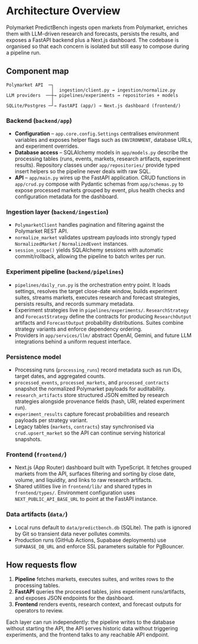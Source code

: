 # Architecture Overview

Polymarket PredictBench ingests open markets from Polymarket, enriches them
with LLM-driven research and forecasts, persists the results, and exposes a
FastAPI backend plus a Next.js dashboard. The codebase is organised so that
each concern is isolated but still easy to compose during a pipeline run.

## Component map

```
Polymarket API  ─┐
                 │  ingestion/client.py → ingestion/normalize.py
LLM providers  ──┼→ pipelines/experiments → repositories + models
                 │
SQLite/Postgres ─┘→ FastAPI (app/) → Next.js dashboard (frontend/)
```

### Backend (`backend/app`)
- **Configuration** – `app.core.config.Settings` centralises environment
  variables and exposes helper flags such as `ENVIRONMENT`, database URLs, and
  experiment overrides.
- **Database access** – SQLAlchemy models in `app/models.py` describe the
  processing tables (runs, events, markets, research artifacts, experiment
  results). Repository classes under `app/repositories/` provide typed insert
  helpers so the pipeline never deals with raw SQL.
- **API** – `app/main.py` wires up the FastAPI application. CRUD functions in
  `app/crud.py` compose with Pydantic schemas from `app/schemas.py` to expose
  processed markets grouped by event, plus health checks and configuration
  metadata for the dashboard.

### Ingestion layer (`backend/ingestion`)
- `PolymarketClient` handles pagination and filtering against the Polymarket
  REST API.
- `normalize_market` validates upstream payloads into strongly typed
  `NormalizedMarket` / `NormalizedEvent` instances.
- `session_scope()` yields SQLAlchemy sessions with automatic commit/rollback,
  allowing the pipeline to batch writes per run.

### Experiment pipeline (`backend/pipelines`)
- `pipelines/daily_run.py` is the orchestration entry point. It loads settings,
  resolves the target close-date window, builds experiment suites, streams
  markets, executes research and forecast strategies, persists results, and
  records summary metadata.
- Experiment strategies live in `pipelines/experiments/`. `ResearchStrategy`
  and `ForecastStrategy` define the contracts for producing `ResearchOutput`
  artifacts and `ForecastOutput` probability distributions. Suites combine
  strategy variants and enforce dependency ordering.
- Providers in `app/services/llm/` abstract OpenAI, Gemini, and future LLM
  integrations behind a uniform request interface.

### Persistence model
- Processing runs (`processing_runs`) record metadata such as run IDs, target
  dates, and aggregated counts.
- `processed_events`, `processed_markets`, and `processed_contracts` snapshot
  the normalized Polymarket payloads for auditability.
- `research_artifacts` store structured JSON emitted by research strategies
  alongside provenance fields (hash, URI, related experiment run).
- `experiment_results` capture forecast probabilities and research payloads per
  strategy variant.
- Legacy tables (`markets`, `contracts`) stay synchronised via
  `crud.upsert_market` so the API can continue serving historical snapshots.

### Frontend (`frontend/`)
- Next.js (App Router) dashboard built with TypeScript. It fetches grouped
  markets from the API, surfaces filtering and sorting by close date, volume,
  and liquidity, and links to raw research artifacts.
- Shared utilities live in `frontend/lib/` and shared types in
  `frontend/types/`. Environment configuration uses `NEXT_PUBLIC_API_BASE_URL`
  to point at the FastAPI instance.

### Data artifacts (`data/`)
- Local runs default to `data/predictbench.db` (SQLite). The path is ignored by
  Git so transient data never pollutes commits.
- Production runs (GitHub Actions, Supabase deployments) use `SUPABASE_DB_URL`
  and enforce SSL parameters suitable for PgBouncer.

## How requests flow
1. **Pipeline** fetches markets, executes suites, and writes rows to the
   processing tables.
2. **FastAPI** queries the processed tables, joins experiment runs/artifacts,
   and exposes JSON endpoints for the dashboard.
3. **Frontend** renders events, research context, and forecast outputs for
   operators to review.

Each layer can run independently: the pipeline writes to the database without
starting the API, the API serves historic data without triggering experiments,
and the frontend talks to any reachable API endpoint.
